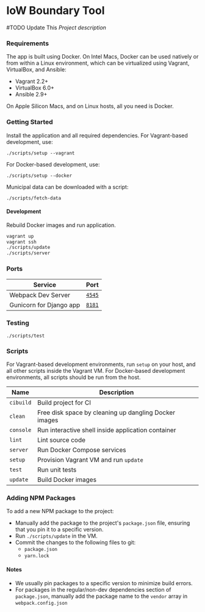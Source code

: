 # IoW Boundary Tool

#TODO Update This
*Project description*

### Requirements
The app is built using Docker. On Intel Macs, Docker can be used natively or
from within a Linux environment, which can be virtualized using Vagrant,
VirtualBox, and Ansible:

* Vagrant 2.2+
* VirtualBox 6.0+
* Ansible 2.9+

On Apple Silicon Macs, and on Linux hosts, all you need is Docker.

### Getting Started

Install the application and all required dependencies.
For Vagrant-based development, use:

```console
./scripts/setup --vagrant
```

For Docker-based development, use:

```console
./scripts/setup --docker
```

Municipal data can be downloaded with a script:

```console
./scripts/fetch-data
```

#### Development

Rebuild Docker images and run application.

```sh
vagrant up
vagrant ssh
./scripts/update
./scripts/server
```

### Ports

| Service            | Port                            |
| --------------------------| ------------------------------- |
| Webpack Dev Server        | [`4545`](http://localhost:4545) |
| Gunicorn for Django app   | [`8181`](http://localhost:8181) |

### Testing

```
./scripts/test
```

### Scripts
For Vagrant-based development environments, run `setup` on your host, and all
other scripts inside the Vagrant VM. For Docker-based development environments,
all scripts should be run from the host.

| Name           | Description                                                   |
| -------------- | ------------------------------------------------------------- |
| `cibuild`      | Build project for CI                                          |
| `clean`        | Free disk space by cleaning up dangling Docker images         |
| `console`      | Run interactive shell inside application container            |
| `lint`         | Lint source code                                              |
| `server`       | Run Docker Compose services                                   |
| `setup`        | Provision Vagrant VM and run `update`                         |
| `test`         | Run unit tests                                                |
| `update`       | Build Docker images                                           |

### Adding NPM Packages

To add a new NPM package to the project:

- Manually add the package to the project's `package.json` file, ensuring that you
pin it to a specific version.
- Run `./scripts/update` in the VM.
- Commit the changes to the following files to git:
    - `package.json`
    - `yarn.lock`

#### Notes

* We usually pin packages to a specific version to minimize build errors.
* For packages in the regular/non-dev dependencies section of `package.json`,
  manually add the package name to the `vendor` array in `webpack.config.json`
